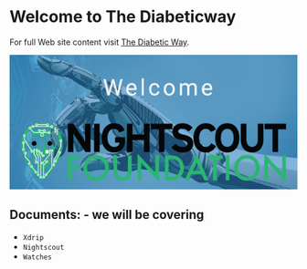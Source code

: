 <!-- this is  on github live server!
docs made by D.Galloway 2019- 2021-->


# Welcome to The Diabeticway

For full Web site content visit [The Diabetic Way](https://www.thediabeticway.co.uk/index.php/en/).

<img src="img/welcome_Finger _robot_intro_611x286.jpg" alt="alt text" title="Welcome to Cyb netics Docs" />

## Documents: - we will be covering

* `Xdrip`
* `Nightscout`
* `Watches`






    
